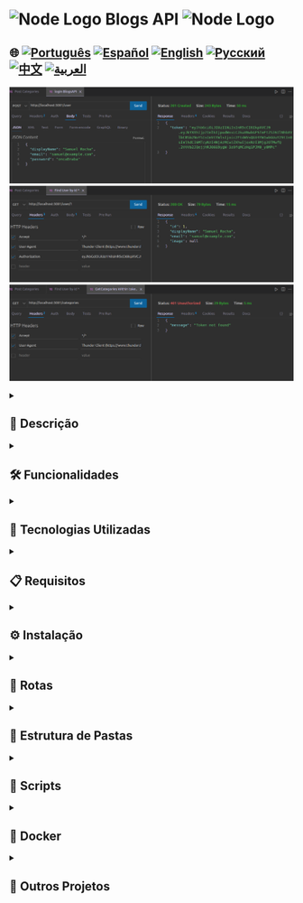 
# <img src="https://cdn-icons-png.flaticon.com/128/5968/5968322.png" alt="Node Logo" width="52" height="30" /> Blogs API <img src="https://cdn-icons-png.flaticon.com/128/5968/5968322.png" alt="Node Logo" width="52" height="30" />

## 🌐 [![Português](https://img.shields.io/badge/Português-green)](https://github.com/SamuelRocha91/BlogsApi/blob/main/README.md) [![Español](https://img.shields.io/badge/Español-yellow)](https://github.com/SamuelRocha91/BlogsApi/blob/main/README_es.md) [![English](https://img.shields.io/badge/English-blue)](https://github.com/SamuelRocha91/BlogsApi/blob/main/README_en.md) [![Русский](https://img.shields.io/badge/Русский-lightgrey)](https://github.com/SamuelRocha91/BlogsApi/blob/main/README_ru.md) [![中文](https://img.shields.io/badge/中文-red)](https://github.com/SamuelRocha91/BlogsApi/blob/main/README_ch.md) [![العربية](https://img.shields.io/badge/العربية-orange)](https://github.com/SamuelRocha91/BlogsApi/blob/main/README_ar.md)

![Preview da aplicação](./assets/blogs.png) ![Preview da aplicação](./assets/blogs02.png)
![Preview da aplicação](./assets/blogs03.png)

<details>
  <summary><h2>📜 Descrição</h2></summary>

  Este é um projeto avaliativo desenvolvido como parte do módulo de BackEnd do curso de Desenvolvimento Web da Trybe. O projeto consiste em uma API simples, desenvolvida no início dos meus estudos, utilizando Node.js, Sequelize, Docker e a arquitetura MSC (Model, Service, Controller). O objetivo do projeto foi construir uma API RESTful para gerenciamento de posts de blog, incluindo autenticação e validação de usuários.

</details>

<details>
  <summary><h2>🛠️ Funcionalidades</h2></summary>

  - **Autenticação de Usuários:** Usuários podem se cadastrar, fazer login e obter informações de seus perfis. A autenticação é feita utilizando tokens JWT.
  - **Categorias de Postagens:** API permite a criação e a listagem de categorias para organizar os posts.
  - **CRUD de Posts:** Os usuários autenticados podem criar, listar, atualizar e deletar posts.
  - **Arquitetura em Camadas (MSC):** O projeto segue a arquitetura MSC, separando a lógica de negócio (services), a lógica de controle (controllers) e a comunicação com o banco de dados (models).
  - **Middlewares:** Utilizados para validação de entradas e autenticação de rotas.

</details>

<details>
  <summary><h2>🔧 Tecnologias Utilizadas</h2></summary>

  - **Node.js:** Plataforma de desenvolvimento backend.
  - **Express:** Framework web para criar rotas e middlewares.
  - **Sequelize:** ORM utilizado para modelar e interagir com o banco de dados MySQL.
  - **MySQL:** Banco de dados relacional.
  - **JWT (JSON Web Token):** Utilizado para autenticação de usuários.
  - **Docker:** Para containerização da aplicação, facilitando o ambiente de desenvolvimento.
  - **Jest:** Framework de testes utilizado para garantir a qualidade do código.

</details>

<details>
  <summary><h2>📋 Requisitos</h2></summary>

  - **Node.js** versão 16.x
  - **Docker** e **Docker Compose**
  - **MySQL**

</details>

<details>
  <summary><h2>⚙️ Instalação</h2></summary>

  1. Clone o repositório:
     ```bash
     git clone git@github.com:SamuelRocha91/BlogsApi.git
     cd blogs-api
     ```

  2. Crie o arquivo `.env` com base no `.env.example`:
     ```bash
     cp env.example .env
     ```

  3. Suba os containers Docker:
     ```bash
     docker-compose up -d
     ```

  4. Execute as migrações e crie o banco de dados:
     ```bash
     docker exec -it blogs_api /bin/sh
     npm run prestart
     ```

  5. Popule o banco de dados com dados iniciais (se necessário):
     ```bash
     npm run seed
     ```

</details>

<details>
  <summary><h2>📡 Rotas</h2></summary>

  A API possui as seguintes rotas:

  ### Usuários
  - `POST /login`: Autentica um usuário.
  - `POST /user`: Cadastra um novo usuário.
  - `GET /user`: Retorna os usuários cadastrados (necessita autenticação).
  - `GET /user/:id`: Retorna o usuário com base no ID (necessita autenticação).

  ### Categorias
  - `POST /categories`: Cadastra uma nova categoria (necessita autenticação).
  - `GET /categories`: Lista todas as categorias (necessita autenticação).

  ### Posts
  - `POST /post`: Cadastra um novo post (necessita autenticação).

</details>

<details>
  <summary><h2>📂 Estrutura de Pastas</h2></summary>

  - **/src**: Contém todo o código-fonte da aplicação.
    - **/controllers**: Controladores das rotas, responsáveis por receber requisições e enviar respostas.
    - **/middlewares**: Middlewares utilizados para validação de dados e autenticação.
    - **/models**: Definições das tabelas e interações com o banco de dados usando Sequelize.
    - **/services**: Contém a lógica de negócio.

</details>

<details>
  <summary><h2>📜 Scripts</h2></summary>

  - `npm run prestart`: Cria o banco de dados e executa as migrações.
  - `npm run seed`: Popula o banco de dados com dados iniciais.
  - `npm run start`: Inicia a aplicação.
  - `npm run dev`: Inicia a aplicação em modo de desenvolvimento com `nodemon`.
  - `npm test`: Executa os testes com o Jest.

</details>

<details>
  <summary><h2>🐳 Docker</h2></summary>

  A aplicação está completamente containerizada com Docker. Para subir o ambiente, utilize:

  ```bash
  docker-compose up -d
  docker exec -it blogs_api /bin/sh
  npm run prestart
  npm start
  ```

</details>

<details>
  <summary><h2>🔗 Outros Projetos</h2></summary>

  - ⚽ [Typescript FootBall API](https://github.com/SamuelRocha91/trybeFutebolClube)
  - 🐉 [Trybers and Dragons](https://github.com/SamuelRocha91/trybeAndDragons)
  - 🗡️ [Trybe Smith](https://github.com/SamuelRocha91/TrybeSmith)

</details>

